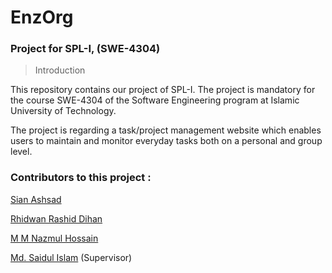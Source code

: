 # EnzOrg
### Project for SPL-I, (SWE-4304)
 
> Introduction 

This repository contains our project of SPL-I. The project is mandatory for the course SWE-4304 of the Software Engineering program at Islamic University of Technology.

The project is regarding a task/project management website which enables users to maintain and monitor everyday tasks both on a personal and group level. 

### Contributors to this project :

[Sian Ashsad](github.com/51AN)

[Rhidwan Rashid Dihan](github.com/dihan141)

[M M Nazmul Hossain](github.com/nazmul4532)

[Md. Saidul Islam]() (Supervisor)
 
 
